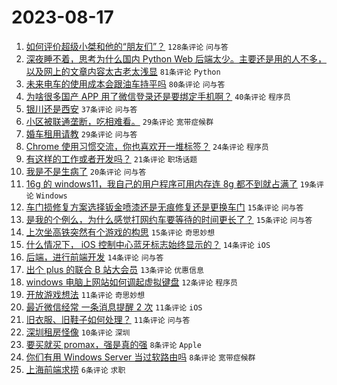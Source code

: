 # 2023-08-17

1. [如何评价超级小桀和他的“朋友们”？](https://www.v2ex.com/t/965958) `128条评论` `问与答`
1. [深夜睡不着，思考为什么国内 Python Web 后端太少。主要还是用的人不多，以及网上的文章内容太古老太浅显](https://www.v2ex.com/t/965956) `81条评论` `Python`
1. [未来电车的使用成本会跟油车持平吗](https://www.v2ex.com/t/965961) `80条评论` `问与答`
1. [为啥很多国产 APP 用了微信登录还是要绑定手机啊？](https://www.v2ex.com/t/965984) `40条评论` `程序员`
1. [银川还是西安](https://www.v2ex.com/t/965955) `37条评论` `问与答`
1. [小区被联通垄断，吃相难看。](https://www.v2ex.com/t/966007) `29条评论` `宽带症候群`
1. [婚车租用请教](https://www.v2ex.com/t/965971) `29条评论` `问与答`
1. [Chrome 使用习惯交流，你也喜欢开一堆标签？](https://www.v2ex.com/t/965989) `24条评论` `程序员`
1. [有这样的工作或者开发吗？](https://www.v2ex.com/t/965960) `21条评论` `职场话题`
1. [我是不是生病了](https://www.v2ex.com/t/965985) `20条评论` `问与答`
1. [16g 的 windows11，我自己的用户程序可用内存连 8g 都不到就占满了](https://www.v2ex.com/t/965970) `19条评论` `Windows`
1. [车门损修复方案选择钣金喷漆还是无痕修复还是更换车门](https://www.v2ex.com/t/966026) `15条评论` `问与答`
1. [是我的个例么，为什么感觉打网约车要等待的时间更长了？](https://www.v2ex.com/t/965997) `15条评论` `问与答`
1. [上次坐高铁突然有个游戏的构思](https://www.v2ex.com/t/965992) `15条评论` `奇思妙想`
1. [什么情况下， iOS 控制中心蓝牙标志始终显示的？](https://www.v2ex.com/t/965967) `14条评论` `iOS`
1. [后端，进行前端开发](https://www.v2ex.com/t/965965) `14条评论` `问与答`
1. [出个 plus 的联合 B 站大会员](https://www.v2ex.com/t/965962) `13条评论` `优惠信息`
1. [windows 电脑上网站如何调起虚拟键盘](https://www.v2ex.com/t/965968) `12条评论` `程序员`
1. [开放游戏想法](https://www.v2ex.com/t/966019) `11条评论` `奇思妙想`
1. [最近微信经常 一条消息提醒 2 次](https://www.v2ex.com/t/966014) `11条评论` `iOS`
1. [旧衣服、旧鞋子如何处理？](https://www.v2ex.com/t/966004) `11条评论` `问与答`
1. [深圳租房怪像](https://www.v2ex.com/t/965994) `10条评论` `深圳`
1. [要买就买 promax，强是真的强](https://www.v2ex.com/t/966009) `8条评论` `Apple`
1. [你们有用 Windows Server 当过软路由吗](https://www.v2ex.com/t/965998) `8条评论` `宽带症候群`
1. [上海前端求捞](https://www.v2ex.com/t/965980) `6条评论` `求职`
